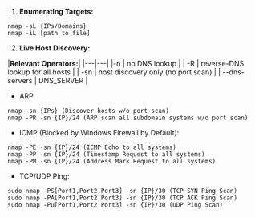 1. **Enumerating Targets:**

```
nmap -sL {IPs/Domains}
nmap -iL [path to file]
```


2. **Live Host Discovery:**

|**Relevant Operators:**| 
|---|---|
|-n | no DNS lookup |
| -R | reverse-DNS lookup for all hosts |
| -sn | host discovery only (no port scan) |
| --dns-servers | DNS_SERVER |

- ARP

```
nmap -sn {IPs} (Discover hosts w/o port scan)
nmap -PR -sn {IP}/24 (ARP scan all subdomain systems w/o port scan)
```

- ICMP (Blocked by Windows Firewall by Default):

```
nmap -PE -sn {IP}/24 (ICMP Echo to all systems)
nmap -PP -sn {IP}/24 (Timestamp Request to all systems)
nmap -PM -sn {IP}/24 (Address Mark Request to all systems)
```

- TCP/UDP Ping:

```
sudo nmap -PS[Port1,Port2,Port3] -sn {IP}/30 (TCP SYN Ping Scan)
sudo nmap -PA[Port1,Port2,Port3] -sn {IP}/30 (TCP ACK Ping Scan)
sudo nmap -PU[Port1,Port2,Port3] -sn {IP}/30 (UDP Ping Scan)
```
